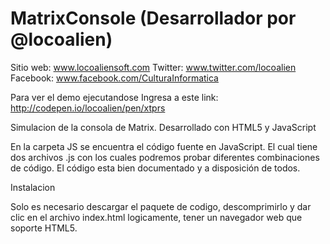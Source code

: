 MatrixConsole (Desarrollador por @locoalien) 
==============================================
Sitio web: www.locoaliensoft.com
Twitter: www.twitter.com/locoalien 
Facebook: www.facebook.com/CulturaInformatica

Para ver el demo ejecutandose Ingresa a este link: http://codepen.io/locoalien/pen/xtprs

Simulacion de la consola de Matrix. Desarrollado con HTML5 y JavaScript

En la carpeta JS se encuentra el código fuente en JavaScript. El cual tiene dos archivos .js con los cuales podremos probar diferentes combinaciones de código. El código esta bien documentado y a disposición de todos.

Instalacion

Solo es necesario descargar el paquete de codigo, descomprimirlo y dar clic en el archivo index.html
logicamente, tener un navegador web que soporte HTML5.


